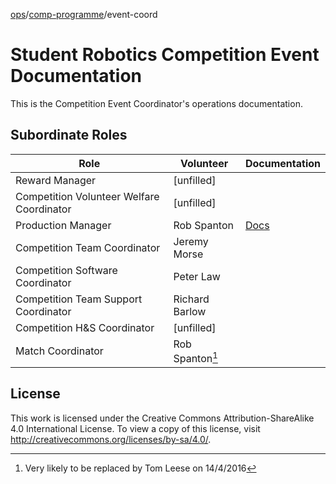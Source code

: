 [ops](https://bitbucket.org/srobo/ops-manual/wiki/Home)/[comp-programme](https://bitbucket.org/rspanton/sr-comp-programme/wiki/Home)/event-coord

# Student Robotics Competition Event Documentation

This is the Competition Event Coordinator's operations documentation.

## Subordinate Roles

Role | Volunteer | Documentation
-----|-----------|--------------
Reward Manager | [unfilled]
Competition Volunteer Welfare Coordinator | [unfilled]
Production Manager | Rob Spanton | [Docs](https://bitbucket.org/rspanton/sr-production/wiki/Home)
Competition Team Coordinator | Jeremy Morse
Competition Software Coordinator | Peter Law
Competition Team Support Coordinator | Richard Barlow
Competition H&S Coordinator | [unfilled]
Match Coordinator | Rob Spanton[^1]

[^1]: Very likely to be replaced by Tom Leese on 14/4/2016

## License

This work is licensed under the Creative Commons
Attribution-ShareAlike 4.0 International License. To view a copy of
this license, visit http://creativecommons.org/licenses/by-sa/4.0/.

